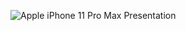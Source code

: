 


![Apple iPhone 11 Pro Max Presentation](https://github.com/ertekinbatuhan/Shopping-App/assets/101355515/2c79db4c-21cf-42f3-9408-181e4628e9b2)
